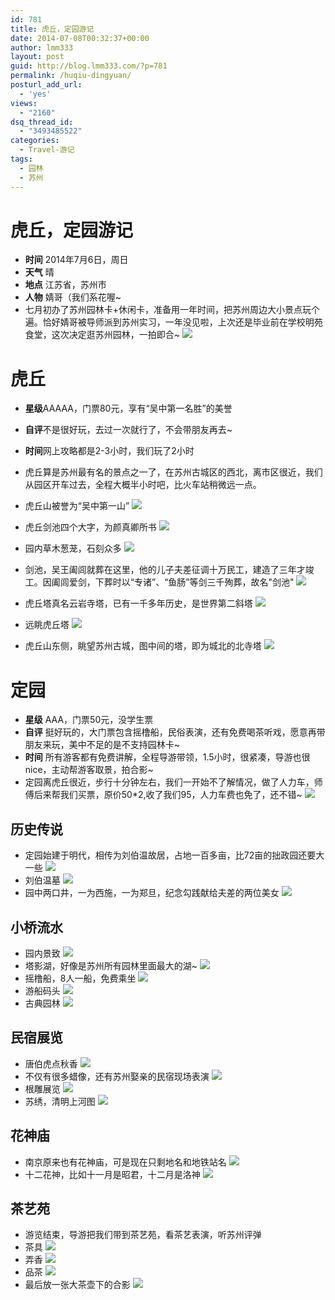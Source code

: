 ```yaml
---
id: 781
title: 虎丘，定园游记
date: 2014-07-08T00:32:37+00:00
author: lmm333
layout: post
guid: http://blog.lmm333.com/?p=781
permalink: /huqiu-dingyuan/
posturl_add_url:
  - 'yes'
views:
  - "2160"
dsq_thread_id:
  - "3493485522"
categories:
  - Travel-游记
tags:
  - 园林
  - 苏州
---
```

# 虎丘，定园游记
- **时间** 2014年7月6日，周日
- **天气** 晴
- **地点** 江苏省，苏州市
- **人物** 婧哥（我们系花喔~
- 七月初办了苏州园林卡+休闲卡，准备用一年时间，把苏州周边大小景点玩个遍。恰好婧哥被导师派到苏州实习，一年没见啦，上次还是毕业前在学校明苑食堂，这次决定逛苏州园林，一拍即合~
![](../images/2014-07-08-huqiu-dingyuan/2014-07-08-huqiu-dingyuan_01.jpg)
<!--more-->

# 虎丘
- **星级**AAAAA，门票80元，享有“吴中第一名胜”的美誉
- **自评**不是很好玩，去过一次就行了，不会带朋友再去~
- **时间**网上攻略都是2-3小时，我们玩了2小时
- 虎丘算是苏州最有名的景点之一了，在苏州古城区的西北，离市区很近，我们从园区开车过去，全程大概半小时吧，比火车站稍微远一点。
- 虎丘山被誉为“吴中第一山”
![](../images/2014-07-08-huqiu-dingyuan/2014-07-08-huqiu-dingyuan_02.jpg)

- 虎丘剑池四个大字，为颜真卿所书
![](../images/2014-07-08-huqiu-dingyuan/2014-07-08-huqiu-dingyuan_03.jpg)
- 园内草木葱茏，石刻众多
![](../images/2014-07-08-huqiu-dingyuan/2014-07-08-huqiu-dingyuan_04.jpg)
- 剑池，吴王阖闾就葬在这里，他的儿子夫差征调十万民工，建造了三年才竣工。因阖闾爱剑，下葬时以“专诸”、“鱼肠”等剑三千殉葬，故名"剑池"
![](../images/2014-07-08-huqiu-dingyuan/2014-07-08-huqiu-dingyuan_05.jpg)
- 虎丘塔真名云岩寺塔，已有一千多年历史，是世界第二斜塔
![](../images/2014-07-08-huqiu-dingyuan/2014-07-08-huqiu-dingyuan_06.jpg)
- 远眺虎丘塔
![](../images/2014-07-08-huqiu-dingyuan/2014-07-08-huqiu-dingyuan_07.jpg)
- 虎丘山东侧，眺望苏州古城，图中间的塔，即为城北的北寺塔
![](../images/2014-07-08-huqiu-dingyuan/2014-07-08-huqiu-dingyuan_08.jpg)

# 定园
- **星级** AAA，门票50元，没学生票
- **自评** 挺好玩的，大门票包含摇橹船，民俗表演，还有免费喝茶听戏，愿意再带朋友来玩，美中不足的是不支持园林卡~
- **时间** 所有游客都有免费讲解，全程导游带领，1.5小时，很紧凑，导游也很nice，主动帮游客取景，拍合影~
- 定园离虎丘很近，步行十分钟左右，我们一开始不了解情况，做了人力车，师傅后来帮我们买票，原价50*2,收了我们95，人力车费也免了，还不错~
![](../images/2014-07-08-huqiu-dingyuan/2014-07-08-huqiu-dingyuan_09.jpg)
## 历史传说
- 定园始建于明代，相传为刘伯温故居，占地一百多亩，比72亩的拙政园还要大一些
![](../images/2014-07-08-huqiu-dingyuan/2014-07-08-huqiu-dingyuan_10.jpg)
- 刘伯温墓
![](../images/2014-07-08-huqiu-dingyuan/2014-07-08-huqiu-dingyuan_11.jpg)
- 园中两口井，一为西施，一为郑旦，纪念勾践献给夫差的两位美女
![](../images/2014-07-08-huqiu-dingyuan/2014-07-08-huqiu-dingyuan_12.jpg)

## 小桥流水
- 园内景致
![](../images/2014-07-08-huqiu-dingyuan/2014-07-08-huqiu-dingyuan_13.jpg)
- 塔影湖，好像是苏州所有园林里面最大的湖~
![](../images/2014-07-08-huqiu-dingyuan/2014-07-08-huqiu-dingyuan_14.jpg)
- 摇橹船，8人一船，免费乘坐
![](../images/2014-07-08-huqiu-dingyuan/2014-07-08-huqiu-dingyuan_15.jpg)
- 游船码头
![](../images/2014-07-08-huqiu-dingyuan/2014-07-08-huqiu-dingyuan_16.jpg)
- 古典园林
![](../images/2014-07-08-huqiu-dingyuan/2014-07-08-huqiu-dingyuan_17.jpg)

## 民宿展览
- 唐伯虎点秋香
![](../images/2014-07-08-huqiu-dingyuan/2014-07-08-huqiu-dingyuan_18.jpg)
- 不仅有很多蜡像，还有苏州娶亲的民宿现场表演
![](../images/2014-07-08-huqiu-dingyuan/2014-07-08-huqiu-dingyuan_19.jpg)
- 根雕展览
![](../images/2014-07-08-huqiu-dingyuan/2014-07-08-huqiu-dingyuan_20.jpg)
- 苏绣，清明上河图
![](../images/2014-07-08-huqiu-dingyuan/2014-07-08-huqiu-dingyuan_21.jpg)

## 花神庙
- 南京原来也有花神庙，可是现在只剩地名和地铁站名
![](../images/2014-07-08-huqiu-dingyuan/2014-07-08-huqiu-dingyuan_22.jpg)
- 十二花神，比如十一月是昭君，十二月是洛神
![](../images/2014-07-08-huqiu-dingyuan/2014-07-08-huqiu-dingyuan_23.jpg)
## 茶艺苑
- 游览结束，导游把我们带到茶艺苑，看茶艺表演，听苏州评弹
- 茶具
![](../images/2014-07-08-huqiu-dingyuan/2014-07-08-huqiu-dingyuan_24.jpg)
- 弄香
![](../images/2014-07-08-huqiu-dingyuan/2014-07-08-huqiu-dingyuan_01.jpg)
- 品茶
![](../images/2014-07-08-huqiu-dingyuan/2014-07-08-huqiu-dingyuan_26.jpg)
- 最后放一张大茶壶下的合影
![](../images/2014-07-08-huqiu-dingyuan/2014-07-08-huqiu-dingyuan_27.jpg)